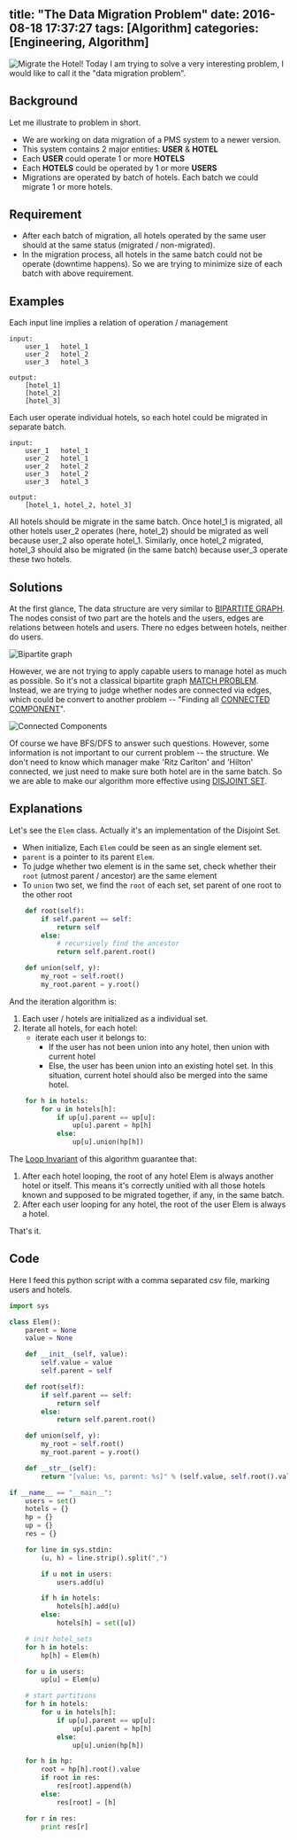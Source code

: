 title: "The Data Migration Problem"
date: 2016-08-18 17:37:27
tags: [Algorithm]
categories: [Engineering, Algorithm]
---

![Migrate the Hotel!](http://7ktqal.com1.z0.glb.clouddn.com/img/blog/cool-jenkins2x3.png)
Today I am trying to solve a very interesting problem, I would like to call it the "data migration problem". 

<!-- more -->

## Background
Let me illustrate to problem in short. 
* We are working on data migration of a PMS system to a newer version. 
* This system contains 2 major entities: **USER** & **HOTEL**
* Each **USER** could operate 1 or more **HOTELS**
* Each **HOTELS** could be operated by 1 or more **USERS**
* Migrations are operated by batch of hotels. Each batch we could migrate 1 or more hotels.

## Requirement
* After each batch of migration, all hotels operated by the same user should at the same status (migrated / non-migrated).
* In the migration process, all hotels in the same batch could not be operate (downtime happens). So we are trying to minimize size of each batch with above requirement.

## Examples
Each input line implies a relation of operation / management
```
input:
    user_1   hotel_1
    user_2   hotel_2
    user_3   hotel_3

output:
    [hotel_1]
    [hotel_2]
    [hotel_3]
```
Each user operate individual hotels, so each hotel could be migrated in separate batch.

```
input:
    user_1   hotel_1
    user_2   hotel_1
    user_2   hotel_2
    user_3   hotel_2
    user_3   hotel_3

output:
    [hotel_1, hotel_2, hotel_3]
```

All hotels should be migrate in the same batch. Once hotel_1 is migrated, all other hotels user_2 operates (here, hotel_2) should be migrated as well because user_2 also operate hotel_1. Similarly, once hotel_2 migrated, hotel_3 should also be migrated (in the same batch) because user_3 operate these two hotels.

## Solutions

At the first glance, The data structure are very similar to [BIPARTITE GRAPH](https://en.wikipedia.org/wiki/Bipartite_graph). The nodes consist of two part are the hotels and the users, edges are relations between hotels and users. There no edges between hotels, neither do users.

![Bipartite graph](http://7ktqal.com1.z0.glb.clouddn.com/img/blog/Simple-bipartite-graph.png)

However, we are not trying to apply capable users to manage hotel as much as possible. So it's not a classical bipartite graph [MATCH PROBLEM](https://en.wikipedia.org/wiki/Matching_%28graph_theory%29). Instead, we are trying to judge whether nodes are connected via edges, which could be convert to another problem -- "Finding all [CONNECTED COMPONENT](https://en.wikipedia.org/wiki/Connected_component_%28graph_theory%29)". 

![Connected Components](http://7ktqal.com1.z0.glb.clouddn.com/img/blog/Pseudoforest.svg.png)

Of course we have BFS/DFS to answer such questions. However, some information is not important to our current problem -- the structure. We don't need to know which manager make 'Ritz Carlton' and 'Hilton' connected, we just need to make sure both hotel are in the same batch. So we are able to make our algorithm more effective using [DISJOINT SET](https://en.wikipedia.org/wiki/Disjoint-set_data_structure).

## Explanations
Let's see the `Elem` class. Actually it's an implementation of the Disjoint Set.

* When initialize, Each `Elem` could be seen as an single element set.
* `parent` is a pointer to its parent `Elem`.
* To judge whether two element is in the same set, check whether their `root` (utmost parent / ancestor) are the same element
* To `union` two set, we find the `root` of each set, set parent of one root to the other root

``` python
    def root(self):
        if self.parent == self:
            return self
        else:
            # recursively find the ancestor
            return self.parent.root() 

    def union(self, y):
        my_root = self.root()
        my_root.parent = y.root()
```

And the iteration algorithm is:
1. Each user / hotels are initialized as a individual set.
2. Iterate all hotels, for each hotel:
    * iterate each user it belongs to:
        * If the user has not been union into any hotel, then union with current hotel
        * Else, the user has been union into an existing hotel set. In this situation, current hotel should also be merged into the same hotel.

``` python
    for h in hotels:
        for u in hotels[h]:
            if up[u].parent == up[u]:
                up[u].parent = hp[h]
            else:
                up[u].union(hp[h])
```

The [Loop Invariant](https://en.wikipedia.org/wiki/Loop_invariant) of this algorithm guarantee that:
1. After each hotel looping, the root of any hotel Elem is always another hotel or itself. This means it's correctly unitied with all those hotels known and supposed to be migrated together, if any, in the same batch.
2. After each user looping for any hotel, the root of the user Elem is always a hotel. 

That's it. 

## Code 

Here I feed this python script with a comma separated csv file, marking users and hotels.

``` python
import sys

class Elem():
    parent = None
    value = None

    def __init__(self, value):
        self.value = value
        self.parent = self

    def root(self):
        if self.parent == self:
            return self
        else:
            return self.parent.root()

    def union(self, y):
        my_root = self.root()
        my_root.parent = y.root()

    def __str__(self):
        return "[value: %s, parent: %s]" % (self.value, self.root().value)

if __name__ == "__main__":
    users = set()
    hotels = {}
    hp = {}
    up = {}
    res = {}

    for line in sys.stdin:
        (u, h) = line.strip().split(",")

        if u not in users:
            users.add(u)

        if h in hotels:
            hotels[h].add(u)
        else:
            hotels[h] = set([u])

    # init hotel_sets 
    for h in hotels:
        hp[h] = Elem(h) 

    for u in users:
        up[u] = Elem(u)

    # start partitions
    for h in hotels:
        for u in hotels[h]:
            if up[u].parent == up[u]:
                up[u].parent = hp[h]
            else:
                up[u].union(hp[h])

    for h in hp:
        root = hp[h].root().value 
        if root in res:
            res[root].append(h)
        else:
            res[root] = [h]

    for r in res:
        print res[r]
```

